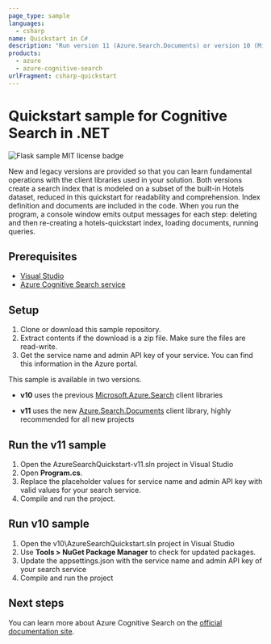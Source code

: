 ```yaml
---
page_type: sample
languages:
  - csharp
name: Quickstart in C#
description: "Run version 11 (Azure.Search.Documents) or version 10 (Microsoft.Azure.Search) of the client library to create a .NET Core console app that creates, loads, and queries a search index."
products:
  - azure
  - azure-cognitive-search
urlFragment: csharp-quickstart
---
```


# Quickstart sample for Cognitive Search in .NET

![Flask sample MIT license badge](https://img.shields.io/badge/license-MIT-green.svg)

New and legacy versions are provided so that you can learn fundamental operations with the client libraries used in your solution. Both versions create a search index that is modeled on a subset of the built-in Hotels dataset, reduced in this quickstart for readability and comprehension. Index definition and documents are included in the code. When you run the program, a console window emits output messages for each step: deleting and then re-creating a hotels-quickstart index, loading documents, running queries.

## Prerequisites

- [Visual Studio](https://visualstudio.microsoft.com/downloads/)
- [Azure Cognitive Search service](https://docs.microsoft.com/azure/search/search-create-service-portal)

## Setup

1. Clone or download this sample repository.
1. Extract contents if the download is a zip file. Make sure the files are read-write.
1. Get the service name and admin API key of your service. You can find this information in the Azure portal.

This sample is available in two versions.

+ **v10** uses the previous [Microsoft.Azure.Search](https://docs.microsoft.com/en-us/dotnet/api/overview/azure/search/client10) client libraries

+ **v11** uses the new [Azure.Search.Documents](https://docs.microsoft.com/dotnet/api/overview/azure/search.documents-readme) client library, highly recommended for all new projects

## Run the v11 sample

1. Open the AzureSearchQuickstart-v11.sln project in Visual Studio
1. Open **Program.cs**.
1. Replace the placeholder values for service name and admin API key with valid values for your search service.
1. Compile and run the project.

## Run v10 sample

1. Open the v10\AzureSearchQuickstart.sln project in Visual Studio
1. Use **Tools > NuGet Package Manager** to check for updated packages.
1. Update the appsettings.json with the service name and admin API key of your search service
1. Compile and run the project

## Next steps

You can learn more about Azure Cognitive Search on the [official documentation site](https://docs.microsoft.com/azure/search).
